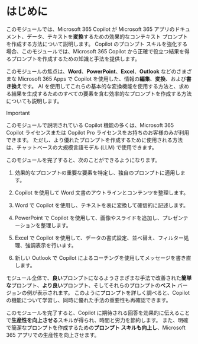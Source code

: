 # はじめに

このモジュールでは、Microsoft 365 Copilot が Microsoft 365 アプリのドキュメント、データ、テキストを**変換**するための効果的なコンテキスト プロンプトを作成する方法について説明します。 Copilot のプロンプト スキルを強化する場合、このモジュールでは、Microsoft 365 Copilot から正確で役立つ結果を得るプロンプトを作成するための知識と手法を提供します。

このモジュールの焦点は、**Word**、**PowerPoint**、**Excel**、**Outlook** などのさまざまな Microsoft 365 Apps で Copilot を使用した、情報の**編集**、**変換**、および**書き換え**です。 AI を使用してこれらの基本的な変換機能を使用する方法と、求める結果を生成するためのすべての要素を含む効率的なプロンプトを作成する方法についても説明します。

> [!IMPORTANT]
> このモジュールで説明されている Copilot 機能の多くは、Microsoft 365 Copilot ライセンスまたは Copilot Pro ライセンスをお持ちのお客様のみが利用できます。 ただし、より優れたプロンプトを作成するために使用される方法は、チャットベースの大規模言語モデル (LLM) で使用できます。

このモジュールを完了すると、次のことができるようになります。

1. 効果的なプロンプトの重要な要素を特定し、独自のプロンプトに適用します。

1. Copilot を使用して Word 文書のアウトラインとコンテンツを整理します。

1. Word で Copilot を使用し、テキストを表に変換して確信的に記述します。

1. PowerPoint で Copilot を使用して、画像やスライドを追加し、プレゼンテーションを整理します。

1. Excel で Copilot を使用して、データの書式設定、並べ替え、フィルター処理、強調表示を行います。

1. 新しい Outlook で Copilot によるコーチングを使用してメッセージを書き直します。

モジュール全体で、**良い**プロンプトになるようさまざまな手法で改善された**簡単な**プロンプト、**より良い**プロンプト、そしてそれらのプロンプトの**ベスト** バージョンの例が表示されます。 このようにプロンプトを詳しく調べると、Copilot の機能について学習し、同時に優れた手法の重要性も再確認できます。

このモジュールを完了すると、Copilot に期待される回答を効果的に伝えることで**生産性を向上させる**スキルが得られ、時間と労力を節約します。 また、明確で簡潔なプロンプトを作成するための**プロンプト スキルも向上し**、Microsoft 365 アプリでの生産性を向上させます。
